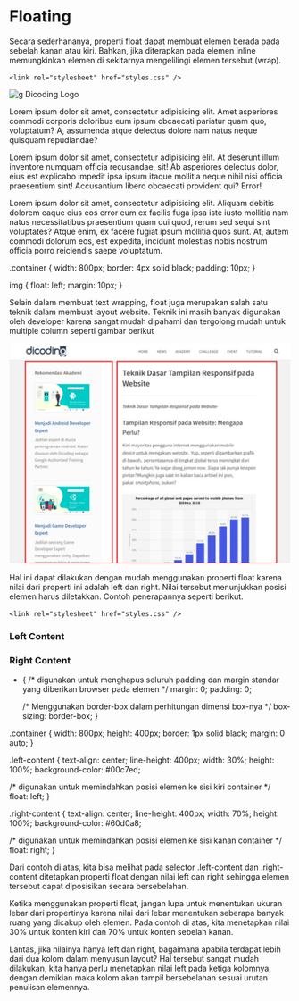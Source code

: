 # Floating
Secara sederhananya, properti float dapat membuat elemen berada pada sebelah kanan atau kiri. Bahkan, jika diterapkan pada elemen inline memungkinkan elemen di sekitarnya mengelilingi elemen tersebut (wrap).

<!DOCTYPE html>
<html>
  <head>
    <meta charset="UTF-8" />
    <title>Judul Dokumen</title>
    
    <link rel="stylesheet" href="styles.css" />
  </head>
  <body>
    <div class="container">
      <img
        src="https://raw.githubusercontent.com/dicodingacademy/a123-webdasar-labs/099-shared-files/shared-media/g-dicoding-logo.png"
        alt="g Dicoding Logo"
        width="200px"
      />
      <p>
        Lorem ipsum dolor sit amet, consectetur adipisicing elit. Amet asperiores commodi corporis
        doloribus eum ipsum obcaecati pariatur quam quo, voluptatum? A, assumenda atque delectus
        dolore nam natus neque quisquam repudiandae?
      </p>
      <p>
        Lorem ipsum dolor sit amet, consectetur adipisicing elit. At deserunt illum inventore
        numquam officia recusandae, sit! Ab asperiores delectus dolor, eius est explicabo impedit
        ipsa ipsum itaque mollitia neque nihil nisi officia praesentium sint! Accusantium libero
        obcaecati provident qui? Error!
      </p>
      <p>
        Lorem ipsum dolor sit amet, consectetur adipisicing elit. Aliquam debitis dolorem eaque eius
        eos error eum ex facilis fuga ipsa iste iusto mollitia nam natus necessitatibus praesentium
        quam qui quod, rerum sed sequi sint voluptates? Atque enim, ex facere fugiat ipsum mollitia
        quos sunt. At, autem commodi dolorum eos, est expedita, incidunt molestias nobis nostrum
        officia porro reiciendis saepe voluptatum.
      </p>
    </div>
  </body>
</html>


.container {
  width: 800px;
  border: 4px solid black;
  padding: 10px;
}

img {
  float: left;
  margin: 10px;
}


Selain dalam membuat text wrapping, float juga merupakan salah satu teknik dalam membuat layout website. Teknik ini masih banyak digunakan oleh developer karena sangat mudah dipahami dan tergolong mudah untuk multiple column seperti gambar berikut

![Alt text](image.png)

Hal ini dapat dilakukan dengan mudah menggunakan properti float karena nilai dari properti ini adalah left dan right. Nilai tersebut menunjukkan posisi elemen harus diletakkan. Contoh penerapannya seperti berikut.

<!DOCTYPE html>
<html>
  <head>
    <meta charset="UTF-8" />
    <title>Judul Dokumen</title>
    
    <link rel="stylesheet" href="styles.css" />
  </head>
  <body>
    <div class="container">
      <div class="left-content">
        <h3>Left Content</h3>
      </div>
      <div class="right-content">
        <h3>Right Content</h3>
      </div>
    </div>
  </body>
</html>


* {
  /* digunakan untuk menghapus seluruh padding dan margin standar yang diberikan browser pada elemen */
  margin: 0;
  padding: 0;

  /* Menggunakan border-box dalam perhitungan dimensi box-nya */
  box-sizing: border-box;
}

.container {
  width: 800px;
  height: 400px;
  border: 1px solid black;
  margin: 0 auto;
}

.left-content {
  text-align: center;
  line-height: 400px;
  width: 30%;
  height: 100%;
  background-color: #00c7ed;

  /* digunakan untuk memindahkan posisi elemen ke sisi kiri container */
  float: left;
}

.right-content {
  text-align: center;
  line-height: 400px;
  width: 70%;
  height: 100%;
  background-color: #60d0a8;

  /* digunakan untuk memindahkan posisi elemen ke sisi kanan container */
  float: right;
}

Dari contoh di atas, kita bisa melihat pada selector .left-content dan .right-content ditetapkan properti float dengan nilai left dan right sehingga elemen tersebut dapat diposisikan secara bersebelahan. 

Ketika menggunakan properti float, jangan lupa untuk menentukan ukuran lebar dari propertinya karena nilai dari lebar menentukan seberapa banyak ruang yang dicakup oleh elemen. Pada contoh di atas, kita menetapkan nilai 30% untuk konten kiri dan 70% untuk konten sebelah kanan.

Lantas, jika nilainya hanya left dan right, bagaimana apabila terdapat lebih dari dua kolom dalam menyusun layout? Hal tersebut sangat mudah dilakukan, kita hanya perlu menetapkan nilai left pada ketiga kolomnya, dengan demikian maka kolom akan tampil bersebelahan sesuai urutan penulisan elemennya.

